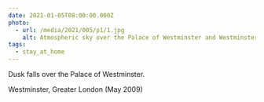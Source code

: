 ```yaml
---
date: 2021-01-05T08:00:00.000Z
photo:
  - url: /media/2021/005/p1/1.jpg
    alt: Atmospheric sky over the Palace of Westminster and Westminster Bridge.
tags:
  - stay_at_home
---
```


Dusk falls over the Palace of Westminster.

Westminster, Greater London (May 2009)
